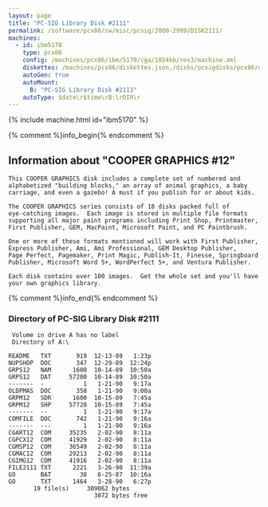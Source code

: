 ```yaml
---
layout: page
title: "PC-SIG Library Disk #2111"
permalink: /software/pcx86/sw/misc/pcsig/2000-2999/DISK2111/
machines:
  - id: ibm5170
    type: pcx86
    config: /machines/pcx86/ibm/5170/cga/1024kb/rev3/machine.xml
    diskettes: /machines/pcx86/diskettes.json,/disks/pcsigdisks/pcx86/diskettes.json
    autoGen: true
    autoMount:
      B: "PC-SIG Library Disk #2111"
    autoType: $date\r$time\rB:\rDIR\r
---
```


{% include machine.html id="ibm5170" %}

{% comment %}info_begin{% endcomment %}

## Information about "COOPER GRAPHICS #12"

    This COOPER GRAPHICS disk includes a complete set of numbered and
    alphabetized "building blocks," an array of animal graphics, a baby
    carriage, and even a gazebo! A must if you publish for or about kids.
    
    The COOPER GRAPHICS series consists of 18 disks packed full of
    eye-catching images.  Each image is stored in multiple file formats
    supporting all major paint programs including Print Shop, Printmaster,
    First Publisher, GEM, MacPaint, Microsoft Paint, and PC Paintbrush.
    
    One or more of these formats mentioned will work with First Publisher,
    Express Publisher, Ami, Ami Professional, GEM Desktop Publisher,
    Page Perfect, Pagemaker, Print Magic, Publish-It, Finesse, Springboard
    Publisher, Microsoft Word 5+, WordPerfect 5+, and Ventura Publisher.
    
    Each disk contains over 100 images.  Get the whole set and you'll have
    your own graphics library.
{% comment %}info_end{% endcomment %}


### Directory of PC-SIG Library Disk #2111

     Volume in drive A has no label
     Directory of A:\

    README   TXT       919  12-13-89   1:23p
    NUPSHOP  DOC       347  12-29-89  12:24p
    GRPS12   NAM      1600  10-14-89  10:50a
    GRPS12   DAT     57200  10-14-89  10:50a
    -------  -           1   1-21-90   9:17a
    OLDPMAS  DOC       358   1-21-90   9:00a
    GRPM12   SDR      1600  10-15-89   7:45a
    GRPM12   SHP     57728  10-15-89   7:45a
    -------  --          1   1-21-90   9:17a
    COMFILE  DOC       742   1-21-90   9:16a
    -------  ---         1   1-21-90   9:16a
    CGART12  COM     35235   2-02-90   8:11a
    CGPCX12  COM     41929   2-02-90   8:11a
    CGMSP12  COM     36549   2-02-90   8:11a
    CGMAC12  COM     29213   2-02-90   8:11a
    CGIMG12  COM     41916   2-02-90   8:11a
    FILE2111 TXT      2221   3-26-90  11:39a
    GO       BAT        38   6-25-87  10:16a
    GO       TXT      1464   3-28-90   6:27p
           19 file(s)     309062 bytes
                            3072 bytes free
